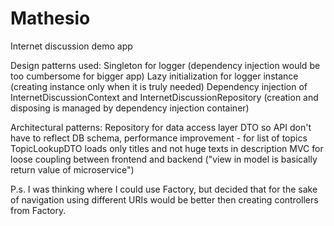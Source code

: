 # Mathesio
 Internet discussion demo app


Design patterns used:
Singleton for logger (dependency injection would be too cumbersome for bigger app)
Lazy initialization for logger instance (creating instance only when it is truly needed)
Dependency injection of InternetDiscussionContext and InternetDiscussionRepository (creation and disposing is managed by dependency injection container)

Architectural patterns:
Repository for data access layer
DTO so API don't have to reflect DB schema, performance improvement - for list of topics TopicLookupDTO loads only titles and not huge texts in description
MVC for loose coupling between frontend and backend ("view in model is basically return value of microservice")

P.s.
I was thinking where I could use Factory, but decided that for the sake of navigation using different URIs would be better then creating controllers from Factory.